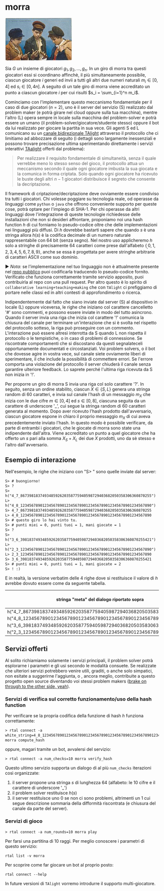 # morra

![image](../figs/Boys_playing_Morra_Old_postcard.jpg)

Sia $G$ un insieme di giocatori $g_1, g_2, \ldots, g_n$. In un giro di morra tra questi giocatori essi si coordinano affinchè, il più simultaneamente possibile, ciascun giocatore $i$ generi ed invii a tutti gli altri due numeri naturali $m_i\in [0,4]$ ed $s_i\in [0,4n]$.
A seguito di un tale giro di morra viene accreditato un punto a ciascun giocatore $i$ per cui risulti $s_i = \sum_{i=1}^n m_i$.

Cominciamo con l'implementare questo meccanismo fondamentale per il caso di due giocatori ($n=2$), uno è il server del servizio (S) realizzato dal problem maker (e potrà girare nel cloud oppure sulla tua macchina), mentre l'altro (L) opera sempre in locale sulla macchina del problem-solver e potrà essere un umano (il problem-solver/giocatore/studente stesso) oppure il bot da lui realizzato per giocare la partita in sua vece. Gli agenti S ed L comunicano su un [canale bidirezionale TAlight](https://github.com/romeorizzi/TAlight/wiki) attraverso il protocollo che ci limitiamo ad abbozzare di seguito (i dettagli sono largamente inessenziali e possono trovare precisazione ultima sperimentando direttamente i servizi interattivi [TAalight](https://github.com/romeorizzi/TAlight) offerti dal problema):
> Per realizzare il requisito fondamentale di simultaneità, senza il quale verrebbe meno lo stesso senso del gioco, il protocollo attua un meccanismo secondo il quale ogni giocatore imbusta la sua giocata e la comunica in forma criptata. Solo quando ogni giocatore ha ricevuto le buste degli altri $n-1$ giocatori distribuisce il segreto che consente la decriptazione.

Il framework di criptazione/decriptazione deve ovviamente essere condiviso tra tutti i giocatori. Chi volesse poggiare su tecnologia reale, od operasse da linguaggi come `python` o `java` che offrono conveniente supporto per queste cose, potrà optare per l'impiego di SHA-1. Per chi operasse da altri linguaggi dove l'integrazione di queste tecnologie richiedesse delle installazioni che non si desideri affrontare, proponiamo noi una hash function $h$ di cui forniamo lo pseudo-codice oltre che delle implementazioni nei linguaggi più diffusi.
Di $h$ dovrebbe bastarti sapere che quando $s$ è una stringa allora $h(s)$ è la codifica decimale di un numero naturale rappresentabile con 64 bit (senza segno).
Nel nostro uso applicheremo $h$ solo a stringhe di precisamente $64$ caratteri come prese dall'alfabeto $\{_,0,1,2,3,4,5,6,7,8,9\}$, anche se essa è progettata per avere stringhe arbitrarie di caratteri ASCII come suo dominio. 

▶️ *Nota:* se l'implementazione nel tuo linguaggio non è attualmente presente nel [repo pubblico](https://github.com/romeorizzi/TAlight) puoi codificarla traducendo lo pseudo-codice fornito. Verificato che funziona correttamente tramite servizio apposito, puoi contribuirla al repo con una pull request. Per altro questo è lo spirito di `collaborative learning+teaching+making` che con `TAlight` ci prefiggiamo di portare nelle classi ed in altri contesti di approfondimento o ricerca.


Indipendentemente dal fatto che siano inviate dal server (S) al dispositivo in locale (L) oppure viceversa, le righe che iniziano col carattere cancelletto '#' sono commenti, e possono essere inviate in modo del tutto asincrono.
Quando il server invia una riga che inizia col carattere '!' comunica la chiusura del canale per terminare un'interazione che si è svolta nel rispetto del protocollo sotteso, la riga può proseguire con un commento.
L'interazione può essere altresì interrotta da S quando L non rispetta il protocollo o le tempistiche, o in caso di problemi di connessione. Se riscontrate comportamenti che si discostano da questi segnalateceli opportunamente documentati e circostanziati.
Voi problem solvers, o il bot che dovesse agire in vostra vece, sul canale siete ovviamente liberi di sperimentare, il che include la possibilità di commettere errori. Se l'errore comporta una violazione del protocollo il server chiuderà il canale senza garantire ulteriore feedback. Lo saprete perché l'ultima riga ricevuta da S non inizia in '!'.

Per proporre un giro di morra S invia una riga col solo carattere '?'.
In seguito, senza un ordine stabilito, ciascun $X \in \{S,L\}$ genera una stringa random di $60$ caratteri, e invia sul canale l'hash di un messaggio $m_X$ che inizia con le due cifre $m\in [0,4]$ ed $s\in [0,8]$, ciascuna seguita da un carattere di underscore '_', cui segue la stringa random di 60 caratteri generata al momento.
Dopo aver ricevuto l'hash prodotto dall'avversario, ciascun giocatore espone in chiaro il proprio messaggio $m_X$ di cui aveva precedentemente inviato l'hash. In questo modo è possibile verificare, da parte di entrambi i giocatori, che le giocate di morra sono state una indipendente dall'altra.
Viene accreditato un punto a quel giocatore che ha offerto un $s$ pari alla somma $X_S + X_L$ dei due $X$ prodotti, uno da sè stesso e l'altro dall'avversario.


## Esempio di interazione

Nell'esempio, le righe che iniziano con "S> " sono quelle inviate dal server:

```t
S> # buongiorno!
S> ?
S> h("4_7_867398183749348592620358775940598729403682050358306360870255")
L> h("4_8_123456789012345678901234567890123456789012345678901234567890")
S> 4_7_867398183749348592620358775940598729403682050358306360870255
L> 4_8_123456789012345678901234567890123456789012345678901234567890
S> # questo giro lo hai vinto tu. 
S> # punti miei = 0, punti tuoi = 1, mani giocate = 1 
S> ?
S> h("3_6_398183749348592620358775940598729403682050358306360870255421")
L> h("2_3_123456789012345678901234567890123456789012345678901234567890")
L> 2_3_123456789012345678901234567890123456789012345678901234567890
S> 3_6_398183749348592620358775940598729403682050358306360870255421
S> # punti miei = 0, punti tuoi = 1, mani giocate = 2 
S> ! :)
```

E in realtà, la versione verbatim delle 4 righe dove si restituisce il valore di $h$ avrebbe dovuto essere come da seguente tabella.


| stringa "meta" del dialogo riportato sopra                             |  stringa effettiva<br>(rappresentazione di un unsigned a 64 bit) |
|                     ---                                                |           ---         |
|  h("4_7_867398183749348592620358775940598729403682050358306360870255") | 13377841598976454282  |
|  h("4_8_123456789012345678901234567890123456789012345678901234567890") | 11685893947626460024  |
|  h("3_6_398183749348592620358775940598729403682050358306360870255421") | 16456246056140103034  |
|  h("2_3_123456789012345678901234567890123456789012345678901234567890") | 8305055042497930353  |

## Servizi offerti

Al solito richiamiamo solamente i servizi principali, il problem solver potrà esplorarne i parametri e gli usi secondo le modalità consuete. Se realizzate che ulteriori servizi potrebbero venire utili, graditi, o anche solo simpatici, non esitate a suggerirne l'aggiunta, o , ancora meglio, contribuite a questo progetto open source diventando voi stessi problem makers ([brake on through to the other side, yeah](https://www.youtube.com/watch?v=ogkoskneNII)). 

### Servizi di verifica sul corretto funzionamento/uso della hash function

Per verificare se la propria codifica della funzione di hash $h$ funziona correttamente:
```t
> rtal connect -a white_string=4_8_123456789012345678901234567890123456789012345678901234567890 morra compute_hash
```
oppure, magari tramite un bot, avvalersi del servizio:
```t
> rtal connect -a num_checks=10 morra verify_hash
```
Questo ultimo servizio supporta un dialogo di al più `num_checks` iterazioni così organizzate:
   1. il server propone una stringa $s$ di lunghezza $64$ (alfabeto: le 10 cifre e il carattere di underscore '_')
   2. il problem solver restituisce $h(s)$
   3. il server restituisce uno 0 se non ci sono problemi, altrimenti un 1 cui segue descrizione sommaria della difformità riscontrata (e chiusura del canale da parte del server).


### Servizi di gioco

```t
> rtal connect -a num_rounds=10 morra play
```
Per farsi una partitina di 10 raggi. Per meglio conoscere i parametri di questo servizio:  
```t
rtal list -v morra 
```
Per scoprire come far giocare un bot al proprio posto:
```t
rtal connect --help
```
In future versioni di `TAlight` vorremo introdurre il supporto multi-giocatore.